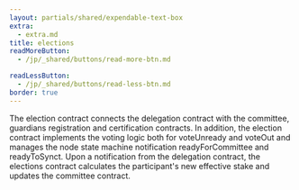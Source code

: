 ```yaml
---
layout: partials/shared/expendable-text-box
extra:
  - extra.md
title: elections
readMoreButton:
  - /jp/_shared/buttons/read-more-btn.md

readLessButton:
  - /jp/_shared/buttons/read-less-btn.md
border: true
---
```


The election contract connects the delegation contract with the committee, guardians registration and certification contracts. In addition, the election contract implements the voting logic both for voteUnready and voteOut and manages the node state machine notification readyForCommittee and readyToSynct. Upon a notification from the delegation contract, the elections contract calculates the participant's new effective stake and updates the committee contract.
